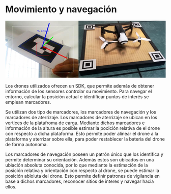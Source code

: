 # Movimiento y navegación

![Imagen 3](img3.png) 

 Los drones utilizados ofrecen un SDK, que permite además de obtener información de los sensores controlar su movimiento. Para navegar el entorno, calcular la posición actual e identificar puntos de interés se emplean marcadores. 

 Se utilizan dos tipo de marcadores, los marcadores de navegación y los marcadores de aterrizaje. Los marcadores de aterrizaje se ubican en los vertices de la platafroma de carga. Mediante dichos marcadores e información de la altura es posible estimar la pocición relativa de el drone con respecto a dicha plataforma. Esto permite poder alinear el drone a la plataforma y aterrizar sobre ella, para poder restablecer la  bateria del drone de forma autonoma.

 Los marcadores de navegación poseen un patrón único que los identifica y permite determinar su orientación. Además estos son ubicados en una ubiación absoluta conocida, por lo que mediante la estimación de la posición relativa y orientación con respecto al drone, se puede estimar la posición abloluta del drone. Esto permite definir patrones de vigilancia en base a dichos marcadores, reconocer sitios de interes y navegar hacia ellos.



